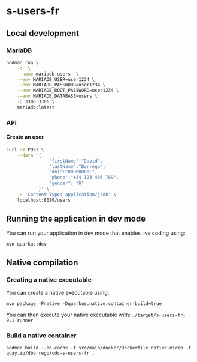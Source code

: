 # s-users-fr

## Local development

### MariaDB

```bash
podman run \
    -d  \
    --name mariadb-users  \
    --env MARIADB_USER=user1234 \
    --env MARIADB_PASSWORD=user1234 \
    --env MARIADB_ROOT_PASSWORD=user1234 \
    --env MARIADB_DATABASE=users \
    -p 3306:3306 \
    mariadb:latest
```

### API

#### Create an user

```bash
curl -X POST \
    --data '{ 
                "firstName":"David", 
                "lastName":"Borrego", 
                "dni":"00000000C", 
                "phone":"+34 123 456 789", 
                "gender": "H" 
            }' \
    -H 'Content-Type: application/json' \
    localhost:8080/users
```

## Running the application in dev mode

You can run your application in dev mode that enables live coding using:

```shell script
mvn quarkus:dev
```

## Native compilation

### Creating a native executable

You can create a native executable using: 

```shell script
mvn package -Pnative -Dquarkus.native.container-build=true
```

You can then execute your native executable with: `./target/s-users-fr-0.1-runner`

### Build a native container

```shell script
podman build --no-cache -f src/main/docker/Dockerfile.native-micro -t quay.io/dborrego/cdc-s-users-fr .
```